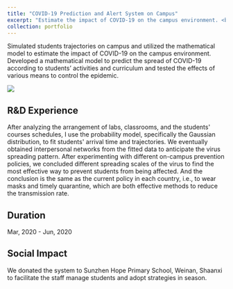 ```yaml
---
title: "COVID-19 Prediction and Alert System on Campus"
excerpt: "Estimate the impact of COVID-19 on the campus environment. <br/><img src='/images/covid.png' width = '250'>"
collection: portfolio
---
```


Simulated students trajectories on campus and utilized the mathematical model to estimate the impact of COVID-19 on the campus environment. Developed a mathematical model to predict the spread of COVID-19 according to students’ activities and curriculum and tested the effects of various means to control the epidemic.

<img src="http://img.shields.io/badge/-Python-3776AB?style=flat&logo=python&logoColor=FFFFFF">

## R&D Experience

After analyzing the arrangement of labs, classrooms, and the students' courses schedules, I use the probability model, specifically the Gaussian distribution, to fit students' arrival time and trajectories. We eventually obtained interpersonal networks from the fitted data to anticipate the virus spreading pattern. After experimenting with different on-campus prevention policies, we concluded different spreading scales of the virus to find the most effective way to prevent students from being affected. And the conclusion is the same as the current policy in each country, i.e., to wear masks and timely quarantine, which are both effective methods to reduce the transmission rate. 

## Duration 
Mar, 2020 - Jun, 2020

## Social Impact
We donated the system to Sunzhen Hope Primary School, Weinan, Shaanxi to facilitate the staff manage students and adopt strategies in season.
